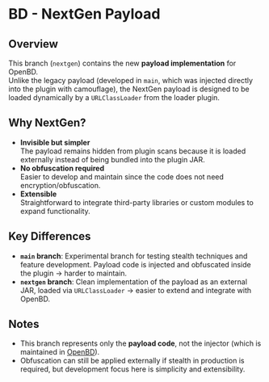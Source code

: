 # BD - NextGen Payload

## Overview
This branch (`nextgen`) contains the new **payload implementation** for OpenBD.  
Unlike the legacy payload (developed in `main`, which was injected directly into the plugin with camouflage), the NextGen payload is designed to be loaded dynamically by a `URLClassLoader` from the loader plugin.

## Why NextGen?
- **Invisible but simpler**  
  The payload remains hidden from plugin scans because it is loaded externally instead of being bundled into the plugin JAR.
- **No obfuscation required**  
  Easier to develop and maintain since the code does not need encryption/obfuscation.
- **Extensible**  
  Straightforward to integrate third-party libraries or custom modules to expand functionality.

## Key Differences
- **`main` branch**: Experimental branch for testing stealth techniques and feature development. Payload code is injected and obfuscated inside the plugin → harder to maintain.  
- **`nextgen` branch**: Clean implementation of the payload as an external JAR, loaded via `URLClassLoader` → easier to extend and integrate with OpenBD.

## Notes
- This branch represents only the **payload code**, not the injector (which is maintained in [OpenBD](https://github.com/tmquan2508/OpenBD)).  
- Obfuscation can still be applied externally if stealth in production is required, but development focus here is simplicity and extensibility.
